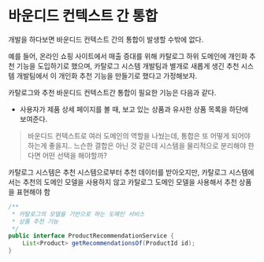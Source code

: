 # 바운디드 컨텍스트 간 통합

개발을 하다보면 바운디드 컨텍스트 간의 통합이 발생할 수밖에 없다. 

예를 들어, 온라인 쇼핑 사이트에서 매출 증대를 위해 카탈로그 하위 도메인에 개인화 추천 기능을 도입하기로 했으며, 
카탈로그 시스템 개발팀과 별개로 새롭게 생긴 추천 시스템 개발팀에서 이 개인화 추천 기능을 만들기로 했다고 가정해보자.

카탈로그와 추천 바운디드 컨텍스트간 통합이 필요한 기능은 다음과 같다.
- 사용자가 제품 상세 페이지를 볼 때, 보고 있는 상품과 유사한 상품 목록을 하단에 보여준다.

> 바운디드 컨텍스트로 여러 도메인의 역할을 나눴는데, 통합은 또 어떻게 되어야 하는게 좋을지.. 느슨한 결합은 아닌 것 같은데 시스템을 물리적으로 분리해야 한다면 어떤 선택을 해야할까?

카탈로그 시스템은 추천 시스템으로부터 추천 데이터를 받아오지만, 카탈로그 시스템에서는 추천의 도메인 모델을 사용하지 않고 카탈로그 도메인 모델을 사용해서 추천 상품을 표현해야 함

```java
/**
 * 카탈로그의 모델을 기반으로 하는 도메인 서비스
 * 상품 추천 기능
 */
public interface ProductRecommendationService {
    List<Product> getRecommendationsOf(ProductId id);
}
```